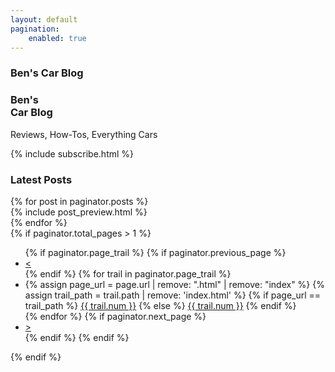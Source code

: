 ```yaml
---
layout: default
pagination:
    enabled: true
---
```


<section id="homepage">
    <section id="intro" class="is-intro-section">
        <div class="background-image-wrapper is-dark">
            <div class="is-opaque" style="background-image: url('https://assets.bpwalters.com/images/bens_car_blog/rwb_1.jpg');"></div>
        </div>
        <div class="container has-middle-text">
            <div class="item flex-100">
                <div class="intro-title">
                    <h1 class="is-hidden-mobile is-hidden-tablet"><span>Ben's</span> Car Blog</h1>
                    <h1 class="is-hidden-desktop"><span>Ben's</span><br>Car Blog</h1>
                    <p class="is-subheading">Reviews, How-Tos, Everything Cars</p>
                </div>
            </div>
        </div>
    </section>
    {% include subscribe.html %}
    <section id="latest-posts">
        <div class="container">
            <div class="item flex-100 is-center-aligned">
                <h1>Latest Posts</h1>
            </div>
            {% for post in paginator.posts %}
                <div class="item flex-50 has-gutter">
                    {% include post_preview.html %}
                </div>
            {% endfor %}
        </div>
    </section>
    {% if paginator.total_pages > 1 %}
        <section id="pagination" class="is-center-aligned">
            <div class="container">
                <div class="item flex-100">
                    <ul class="is-pagination-list">
                    {% if paginator.page_trail %}
                        {% if paginator.previous_page %}
                            <li><a href="{{ paginator.previous_page_path | prepend: site.baseurl }}">&lt;</a></li>
                        {% endif %}
                        {% for trail in paginator.page_trail %}
                            <li>
                                {% assign page_url = page.url | remove: ".html" | remove: "index" %}
                                {% assign trail_path = trail.path | remove: 'index.html' %}
                                {% if page_url == trail_path %}
                                    <a href="#" class="curr-page">{{ trail.num }}</a>
                                {% else %}
                                    <a href="{{ trail.path | prepend: site.baseurl | remove: 'index.html' }}">{{ trail.num }}</a>
                                {% endif %}
                            </li>
                        {% endfor %}
                        {% if paginator.next_page %}
                            <li><a href="{{ paginator.next_page_path | prepend: site.baseurl }}">&gt;</a></li>
                        {% endif %}
                    {% endif %}
                    </ul>
                </div>
            </div>
        </section>
    {% endif %}
</section>